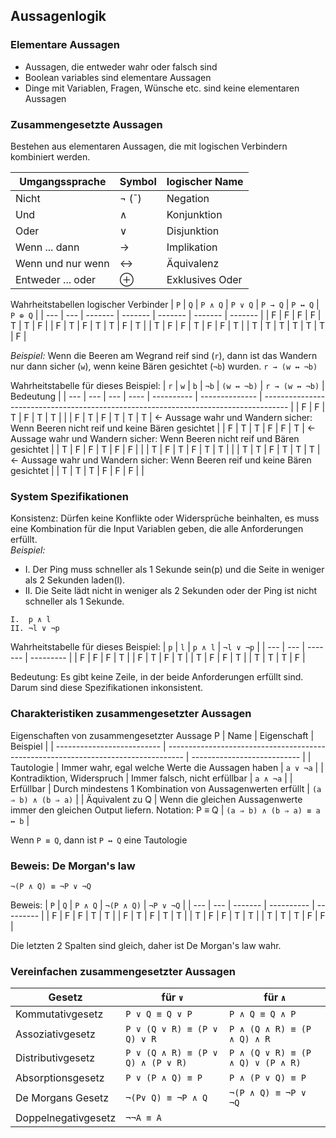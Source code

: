 ## Aussagenlogik
### Elementare Aussagen
- Aussagen, die entweder wahr oder falsch sind
- Boolean variables sind elementare Aussagen
- Dinge mit Variablen, Fragen, Wünsche etc. sind keine elementaren Aussagen

### Zusammengesetzte Aussagen
Bestehen aus elementaren Aussagen, die mit logischen Verbindern kombiniert werden.

| Umgangssprache    | Symbol | logischer Name  |
| ----------------- | ------ | --------------- |
| Nicht             | ¬ (¯)  | Negation        |
| Und               | ∧      | Konjunktion     |
| Oder              | ∨      | Disjunktion     |
| Wenn ... dann     | →      | Implikation     |
| Wenn und nur wenn | ↔      | Äquivalenz      |
| Entweder ... oder | ⊕      | Exklusives Oder |

Wahrheitstabellen logischer Verbinder
| `P` | `Q` | `P ∧ Q` | `P ∨ Q` | `P → Q` | `P ↔ Q` | `P ⊕ Q` |
| --- | --- | ------- | ------- | ------- | ------- | ------- |
| F   | F   | F       | F       | T       | T       | F       |
| F   | T   | F       | T       | T       | F       | T       |
| T   | F   | F       | T       | F       | F       | T       |
| T   | T   | T       | T       | T       | T       | F       |

*Beispiel:* Wenn die Beeren am Wegrand reif sind (`r`), dann ist das Wandern nur dann sicher (`w`), wenn keine Bären gesichtet (`¬b`) wurden.
`r → (w ↔ ¬b)`

Wahrheitstabelle für dieses Beispiel:
| `r` | `w` | `b` | `¬b` | `(w ↔ ¬b)` | `r → (w ↔ ¬b)` | Bedeutung                                                                            |
| --- | --- | --- | ---- | ---------- | -------------- | ------------------------------------------------------------------------------------ |
| F   | F   | T   | F    | T          | T              |                                                                                      |
| F   | T   | F   | T    | T          | T              | <- Aussage wahr und Wandern sicher: Wenn Beeren nicht reif und keine Bären gesichtet |
| F   | T   | T   | F    | F          | T              | <- Aussage wahr und Wandern sicher: Wenn Beeren nicht reif und Bären gesichtet       |
| T   | F   | F   | T    | F          | F              |                                                                                      |
| T   | F   | T   | F    | T          | T              |                                                                                      |
| T   | T   | F   | T    | T          | T              | <- Aussage wahr und Wandern sicher: Wenn Beeren reif und keine Bären gesichtet       |
| T   | T   | T   | F    | F          | F              |                                                                                      |

### System Spezifikationen
Konsistenz: Dürfen keine Konflikte oder Widersprüche beinhalten, es muss eine Kombination für die Input Variablen geben, die alle Anforderungen erfüllt.  
*Beispiel:*  
- I. Der Ping muss schneller als 1 Sekunde sein(p) und die Seite in weniger als 2 Sekunden laden(l).
- II. Die Seite lädt nicht in weniger als 2 Sekunden oder der Ping ist nicht schneller als 1 Sekunde.

`I.  p ∧ l`  
`II. ¬l ∨ ¬p`  

Wahrheitstabelle für dieses Beispiel:
| `p` | `l` | `p ∧ l` | `¬l ∨ ¬p` |
| --- | --- | ------- | --------- |
| F   | F   | F       | T         |
| F   | T   | F       | T         |
| T   | F   | F       | T         |
| T   | T   | T       | F         |

Bedeutung: Es gibt keine Zeile, in der beide Anforderungen erfüllt sind. Darum sind diese Spezifikationen inkonsistent.  

### Charakteristiken zusammengesetzter Aussagen
Eigenschaften von zusammengesetzter Aussage P
| Name                       | Eigenschaft                                                                        | Beispiel                    |
| -------------------------- | ---------------------------------------------------------------------------------- | --------------------------- |
| Tautologie                 | Immer wahr, egal welche Werte die Aussagen haben                                   | `a ∨ ¬a`                    |
| Kontradiktion, Widerspruch | Immer falsch, nicht erfüllbar                                                      | `a ∧ ¬a`                    |
| Erfüllbar                  | Durch mindestens 1 Kombination von Aussagenwerten erfüllt                          | `(a ⇒ b) ∧ (b ⇒ a)`         |
| Äquivalent zu Q            | Wenn die gleichen Aussagenwerte immer den gleichen Output liefern. Notation: P ≡ Q | `(a ⇒ b) ∧ (b ⇒ a) ≡ a ↔ b` |

Wenn `P ≡ Q`, dann ist `P ↔ Q` eine Tautologie

### Beweis: De Morgan's law
`¬(P ∧ Q) ≡ ¬P ∨ ¬Q`

Beweis:
| `P` | `Q` | `P ∧ Q` | `¬(P ∧ Q)` | `¬P ∨ ¬Q` |
| --- | --- | ------- | ---------- | --------- |
| F   | F   | F       | T          | T         |
| F   | T   | F       | T          | T         |
| T   | F   | F       | T          | T         |
| T   | T   | T       | F          | F         |

Die letzten 2 Spalten sind gleich, daher ist De Morgan's law wahr.

### Vereinfachen zusammengesetzter Aussagen
| Gesetz              | für  `∨`                          | für `∧`                           |
| ------------------- | --------------------------------- | --------------------------------- |
| Kommutativgesetz    | `P ∨ Q ≡ Q ∨ P`                   | `P ∧ Q ≡ Q ∧ P`                   |
| Assoziativgesetz    | `P ∨ (Q ∨ R) ≡ (P ∨ Q) ∨ R`       | `P ∧ (Q ∧ R) ≡ (P ∧ Q) ∧ R`       |
| Distributivgesetz   | `P ∨ (Q ∧ R) ≡ (P ∨ Q) ∧ (P ∨ R)` | `P ∧ (Q ∨ R) ≡ (P ∧ Q) ∨ (P ∧ R)` |
| Absorptionsgesetz   | `P ∨ (P ∧ Q) ≡ P`                 | `P ∧ (P ∨ Q) ≡ P`                 |
| De Morgans Gesetz   | `¬(P∨ Q) ≡ ¬P ∧ Q`                | `¬(P ∧ Q) ≡ ¬P ∨ ¬Q`              |
| Doppelnegativgesetz | `¬¬A ≡ A`                         |

